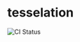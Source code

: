 tesselation
===========

![CI Status](https://github.com/Constellation-Labs/tessellation/actions/workflows/pull-requests.yml/badge.svg?branch=feature%2Fnode2.0)